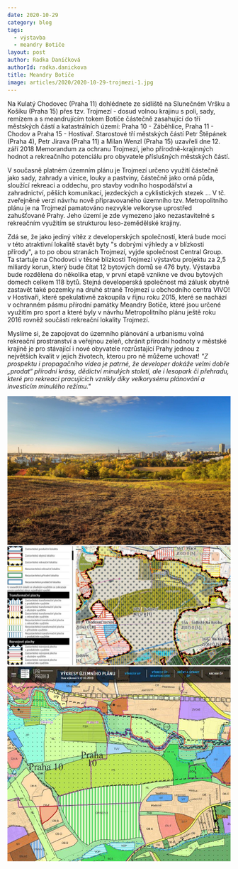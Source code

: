 ```yaml
---
date: 2020-10-29
category: blog
tags: 
  - výstavba
  - meandry Botiče
layout: post
author: Radka Daníčková
authorId: radka.danickova
title: Meandry Botiče
image: articles/2020/2020-10-29-trojmezi-1.jpg
---
```


Na Kulatý Chodovec (Praha 11) dohlédnete ze sídliště na Slunečném Vršku a Košíku (Praha 15) přes tzv. Trojmezí - dosud volnou krajinu s poli, sady, remízem a s meandrujícím tokem Botiče částečně zasahující do tří městských částí a katastrálních území: Praha 10 - Záběhlice, Praha 11 - Chodov a Praha 15 - Hostivař.
Starostové tří městských částí Petr Štěpánek (Praha 4), Petr Jirava (Praha 11) a Milan Wenzl (Praha 15) uzavřeli dne 12. září 2018 Memorandum za ochranu Trojmezí, jeho přírodně-krajinných hodnot a rekreačního potenciálu pro obyvatele příslušných městských částí.

V současně platném územním plánu je Trojmezí určeno využití částečně jako sady, zahrady a vinice, louky a pastviny, částečně jako orná půda, sloužící rekreaci a oddechu, pro stavby vodního hospodářství a zahradnictví, pěších komunikací, jezdeckých a cyklistických stezek ... V tč. zveřejněné verzi návrhu nově připravovaného územního tzv. Metropolitního plánu je na Trojmezí pamatováno nezvykle velkoryse uprostřed zahušťované Prahy. Jeho území je zde vymezeno jako nezastavitelné s rekreačním využitím se strukturou leso-zemědělské krajiny. 

Zdá se, že jako jediný vítěz z developerských společností, která bude moci v této atraktivní lokalitě stavět byty "s dobrými výhledy a v blízkosti přírody", a to po obou stranách Trojmezí, vyjde společnost Central Group. Ta startuje na Chodovci v těsné blízkosti Trojmezí výstavbu projektu za 2,5 miliardy korun, který bude čítat 12 bytových domů se 476 byty. Výstavba bude rozdělena do několika etap, v první etapě vznikne ve dvou bytových domech celkem 118 bytů.
Stejná developerská společnost má zálusk obytně zastavět také pozemky na druhé straně Trojmezí u obchodního centra VIVO! v Hostivaři, které spekulativně zakoupila v říjnu roku 2015, které se nachází v ochranném pásmu přírodní památky Meandry Botiče, které jsou určené využitím pro sport a které byly v návrhu Metropolitního plánu ještě roku 2016 rovněž součástí rekreační lokality Trojmezí.

Myslíme si, že zapojovat do územního plánování a urbanismu volná rekreační prostranství a veřejnou zeleň, chránit přírodní hodnoty v městské krajině je pro stávající i nové obyvatele rozrůstající Prahy jednou z největších kvalit v jejich životech, kterou pro ně můžeme uchovat!
*"Z prospektu i propagačního videa je patrné, že developer dokáže velmi dobře „prodat“ přírodní krásy, dědictví minulých století, ale i lesopark či přehradu, které pro rekreaci pracujících vznikly díky velkorysému plánování a investicím minulého režimu."*


![Meandry Botiče](/assets/img/articles/2020/2020-10-29-trojmezi-2.jpg)
![Meandry Botiče](/assets/img/articles/2020/2020-10-29-trojmezi-3.jpg)
![Meandry Botiče](/assets/img/articles/2020/2020-10-29-trojmezi-4.jpg)
